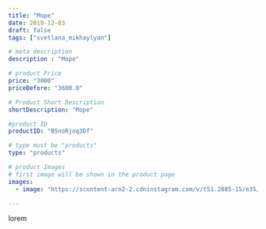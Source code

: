 ```yaml
---
title: "Море"
date: 2019-12-03
draft: false
tags: ["svetlana_mikhaylyan"]

# meta description
description : "Море"

# product Price
price: "3000"
priceBefore: "3600.0"

# Product Short Description
shortDescription: "Море"

#product ID
productID: "B5noRjnq3Df"

# type must be "products"
type: "products"

# product Images
# first image will be shown in the product page
images:
  - image: "https://scontent-arn2-2.cdninstagram.com/v/t51.2885-15/e35/79024131_191261338709712_2021238290591806685_n.jpg?tp=1&_nc_ht=scontent-arn2-2.cdninstagram.com&_nc_cat=100&_nc_ohc=RH2EMMHn1HgAX_MVBwP&ccb=7-4&oh=cd3c4b1f203ad6b156624b1bc6934c08&oe=60840864&_nc_sid=86f79a&ig_cache_key=MjE5MDg5Njg3MjA3NzA5NTEzNQ%3D%3D.2-ccb7-4"

---
```

lorem
